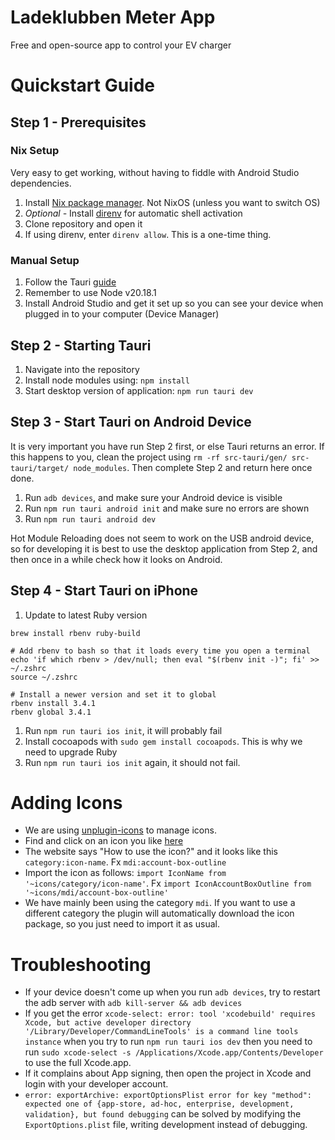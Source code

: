 # Ladeklubben Meter App
Free and open-source app to control your EV charger

# Quickstart Guide
## Step 1 - Prerequisites

### Nix Setup
Very easy to get working, without having to fiddle with Android Studio dependencies.

1. Install [Nix package manager](https://nixos.org/download/). Not NixOS (unless you want to switch OS)
1. *Optional -* Install [direnv](https://direnv.net/docs/installation.html#from-system-packages) for automatic shell activation
1. Clone repository and open it
1. If using direnv, enter `direnv allow`. This is a one-time thing.

### Manual Setup
1. Follow the Tauri [guide](https://tauri.app/start/prerequisites/)
1. Remember to use Node v20.18.1
1. Install Android Studio and get it set up so you can see your device when plugged in to your computer (Device Manager)

## Step 2 - Starting Tauri
1. Navigate into the repository
1. Install node modules using: `npm install`
1. Start desktop version of application: `npm run tauri dev`

## Step 3 - Start Tauri on Android Device
It is very important you have run Step 2 first, or else Tauri returns an error. If this happens to you, clean the project using `rm -rf src-tauri/gen/ src-tauri/target/ node_modules`. Then complete Step 2 and return here once done.
1. Run `adb devices`, and make sure your Android device is visible
1. Run `npm run tauri android init` and make sure no errors are shown
1. Run `npm run tauri android dev`

Hot Module Reloading does not seem to work on the USB android device, so for developing it is best to use the desktop application from Step 2, and then once in a while check how it looks on Android.

## Step 4 - Start Tauri on iPhone
1. Update to latest Ruby version
```
brew install rbenv ruby-build

# Add rbenv to bash so that it loads every time you open a terminal
echo 'if which rbenv > /dev/null; then eval "$(rbenv init -)"; fi' >> ~/.zshrc
source ~/.zshrc

# Install a newer version and set it to global
rbenv install 3.4.1
rbenv global 3.4.1
```
1. Run `npm run tauri ios init`, it will probably fail
1. Install cocoapods with `sudo gem install cocoapods`. This is why we need to upgrade Ruby
1. Run `npm run tauri ios init` again, it should not fail.

# Adding Icons
- We are using [unplugin-icons](https://github.com/unplugin/unplugin-icons) to manage icons.
- Find and click on an icon you like [here](https://icones.js.org/collection/mdi)
- The website says "How to use the icon?" and it looks like this `category:icon-name`. Fx `mdi:account-box-outline`
- Import the icon as follows: `import IconName from '~icons/category/icon-name'`. Fx `import IconAccountBoxOutline from '~icons/mdi/account-box-outline'`
- We have mainly been using the category `mdi`. If you want to use a different category the plugin will automatically download the icon package, so you just need to import it as usual.

# Troubleshooting
- If your device doesn't come up when you run `adb devices`, try to restart the adb server with `adb kill-server && adb devices`
- If you get the error `xcode-select: error: tool 'xcodebuild' requires Xcode, but active developer directory '/Library/Developer/CommandLineTools' is a command line tools instance` when you try to run `npm run tauri ios dev` then you need to run `sudo xcode-select -s /Applications/Xcode.app/Contents/Developer` to use the full Xcode.app.
- If it complains about App signing, then open the project in Xcode and login with your developer account.
- `error: exportArchive: exportOptionsPlist error for key "method": expected one of {app-store, ad-hoc, enterprise, development, validation}, but found debugging` can be solved by modifying the `ExportOptions.plist` file, writing development instead of debugging.